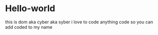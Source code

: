 # Hello-world
this is dom aka cyber aka syber
i love to code anything code
so you can add coded to my name
